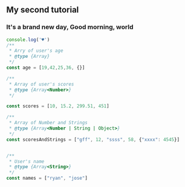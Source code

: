 ## My second tutorial

### It's a brand new day, Good morning, world

```js
console.log('♥')
/**
 * Arry of user's age
 * @type {Array}
 */
const age = [19,42,25,36, {}]

/**
 * Array of user's scores 
 * @type {Array<Number>}
 */

const scores = [10, 15.2, 299.51, 451]

/**
 * Array of Number and Strings
 * @type {Array<Number | String | Object>}
 */
const scoresAndStrings = ["gff", 12, "ssss", 58, {"xxxx": 4545}]


/**
 * User's name
 * @type {Array<String>}
 */
const names = ["ryan", "jose"]
```